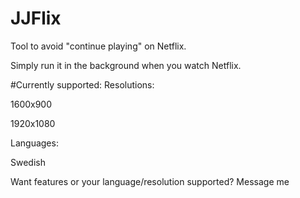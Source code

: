 # JJFlix
Tool to avoid "continue playing" on Netflix.

Simply run it in the background when you watch Netflix.

#Currently supported:
Resolutions:

1600x900

1920x1080

Languages:

Swedish

Want features or your language/resolution supported? Message me
